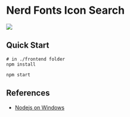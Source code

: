 # Nerd Fonts Icon Search

![](https://img.shields.io/badge/nodejs-20.10%20LTS-green)

## Quick Start

```shell
# in ./frontend folder
npm install

npm start
```

## References

- [Nodejs on Windows](https://learn.microsoft.com/zh-cn/windows/dev-environment/javascript/nodejs-on-windows)
